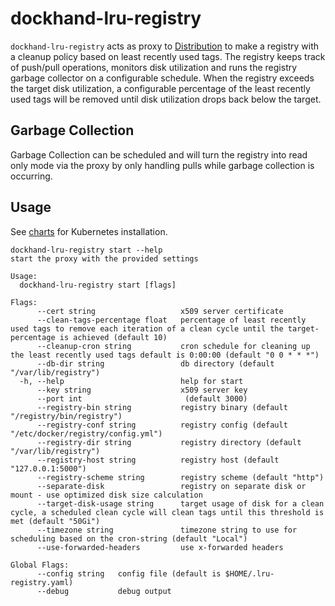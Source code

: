 # dockhand-lru-registry
`dockhand-lru-registry` acts as proxy to [Distribution](https://github.com/distribution/distribution) to make a registry with a 
cleanup policy based on least recently used tags. The registry keeps track of push/pull operations, monitors disk 
utilization and runs the registry garbage collector on a configurable schedule. When the registry exceeds the target disk 
utilization, a configurable percentage of the least recently used tags will be removed until disk utilization drops back
below the target. 

## Garbage Collection
Garbage Collection can be scheduled and will turn the registry into read only mode via the proxy by only handling pulls 
while garbage collection is occurring.

## Usage
See [charts](./charts/dockhand-lru-registry) for Kubernetes installation. 

```shell
dockhand-lru-registry start --help
start the proxy with the provided settings

Usage:
  dockhand-lru-registry start [flags]

Flags:
      --cert string                   x509 server certificate
      --clean-tags-percentage float   percentage of least recently used tags to remove each iteration of a clean cycle until the target-percentage is achieved (default 10)
      --cleanup-cron string           cron schedule for cleaning up the least recently used tags default is 0:00:00 (default "0 0 * * *")
      --db-dir string                 db directory (default "/var/lib/registry")
  -h, --help                          help for start
      --key string                    x509 server key
      --port int                       (default 3000)
      --registry-bin string           registry binary (default "/registry/bin/registry")
      --registry-conf string          registry config (default "/etc/docker/registry/config.yml")
      --registry-dir string           registry directory (default "/var/lib/registry")
      --registry-host string          registry host (default "127.0.0.1:5000")
      --registry-scheme string        registry scheme (default "http")
      --separate-disk                 registry on separate disk or mount - use optimized disk size calculation
      --target-disk-usage string      target usage of disk for a clean cycle, a scheduled clean cycle will clean tags until this threshold is met (default "50Gi")
      --timezone string               timezone string to use for scheduling based on the cron-string (default "Local")
      --use-forwarded-headers         use x-forwarded headers

Global Flags:
      --config string   config file (default is $HOME/.lru-registry.yaml)
      --debug           debug output
```